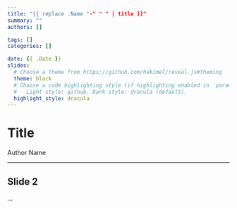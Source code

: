 ```yaml
---
title: "{{ replace .Name "-" " " | title }}"
summary: ""
authors: []

tags: []
categories: []

date: {{ .Date }}
slides:
  # Choose a theme from https://github.com/hakimel/reveal.js#theming
  theme: black
  # Choose a code highlighting style (if highlighting enabled in `params.toml`)
  #   Light style: github. Dark style: dracula (default).
  highlight_style: dracula
---
```


# Title

Author Name

---

## Slide 2

...
